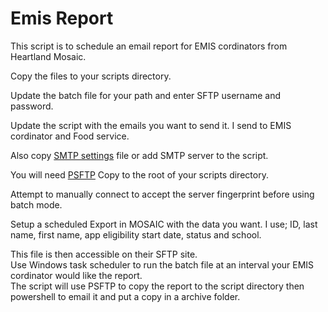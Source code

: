 # Emis Report

This script is to schedule an email report for EMIS cordinators from Heartland Mosaic.  

Copy the files to your scripts directory.

Update the batch file for your path and enter SFTP username and password.  

Update the script with the emails you want to send it. I send to EMIS cordinator and Food service.  

Also copy [SMTP settings](/SMTPSettings/SMTP.ps1) file or add SMTP server to the script.  

You will need [PSFTP](https://www.chiark.greenend.org.uk/~sgtatham/putty/latest.html) Copy to the root of your scripts directory.

Attempt to manually connect to accept the server fingerprint before using batch mode.  

Setup a scheduled Export in MOSAIC with the data you want.  I use;
 ID, last name, first name, app eligibility start date, status and school.

 This file is then accessible on their SFTP site.  
Use Windows task scheduler to run the batch file at an interval your EMIS cordinator would like the report.  
The script will use PSFTP to copy the report to the script directory then powershell to email it and put a copy in a archive folder.  
